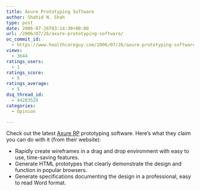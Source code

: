 ```yaml
---
title: Axure Prototyping Software
author: Shahid N. Shah
type: post
date: 2006-07-26T03:14:30+00:00
url: /2006/07/26/axure-prototyping-software/
oc_commit_id:
  - https://www.healthcareguy.com/2006/07/26/axure-prototyping-software/1478769046
views:
  - 3644
ratings_users:
  - 1
ratings_score:
  - 5
ratings_average:
  - 5
dsq_thread_id:
  - 44283528
categories:
  - Opinion

---
```

Check out the latest [Axure RP][1] prototyping software. Here&#8217;s what they claim you can do with it (from their website):

  * Rapidly create wireframes in a drag and drop environment with easy to use, time-saving features.
  * Generate HTML prototypes that clearly demonstrate the design and function in popular browsers.
  * Generate specifications documenting the design in a professional, easy to read Word format.

 [1]: http://www.axure.com/home.aspx
